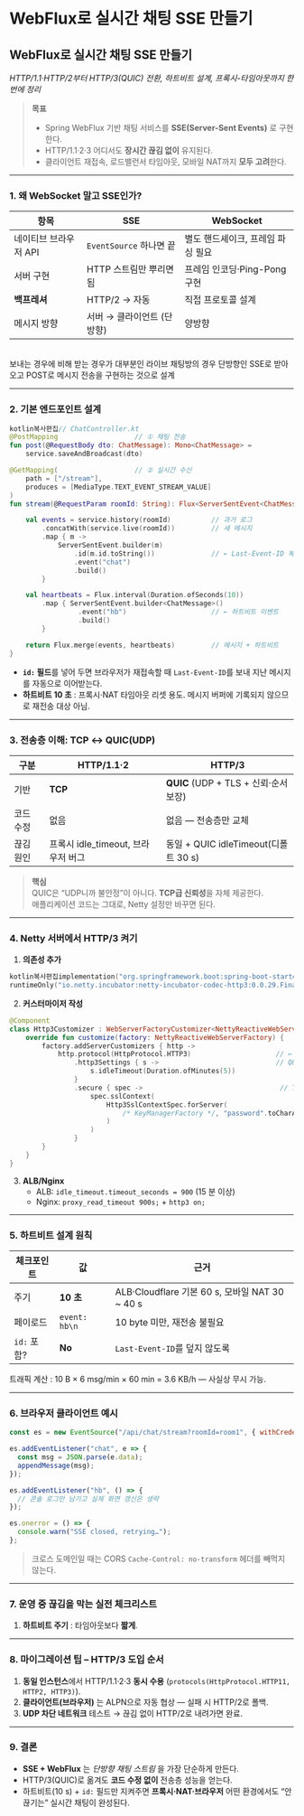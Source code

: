 # WebFlux로 실시간 채팅 SSE 만들기

## WebFlux로 실시간 채팅 SSE 만들기

_HTTP/1.1·HTTP/2부터 HTTP/3(QUIC) 전환, 하트비트 설계, 프록시-타임아웃까지 한 번에 정리_

> **목표**
>
> * Spring WebFlux 기반 채팅 서비스를 **SSE(Server-Sent Events)** 로 구현한다.
> * HTTP/1.1·2·3 어디서도 **장시간 끊김 없이** 유지된다.
> * 클라이언트 재접속, 로드밸런서 타임아웃, 모바일 NAT까지 **모두 고려**한다.

***

### 1. 왜 WebSocket 말고 SSE인가?

| 항목            | SSE                 | WebSocket            |
| ------------- | ------------------- | -------------------- |
| 네이티브 브라우저 API | `EventSource` 하나면 끝 | 별도 핸드셰이크, 프레임 파싱 필요  |
| 서버 구현         | HTTP 스트림만 뿌리면 됨     | 프레임 인코딩·Ping-Pong 구현 |
| **백프레셔**      | HTTP/2 → 자동         | 직접 프로토콜 설계           |
| 메시지 방향        | 서버 → 클라이언트 (단방향)    | 양방향                  |

\
보내는 경우에 비해 받는 경우가 대부분인 라이브 채팅방의 경우 단방향인 SSE로 받아오고 POST로 메시지 전송을 구현하는 것으로 설계

***

### 2. 기본 엔드포인트 설계

```kotlin
kotlin복사편집// ChatController.kt
@PostMapping                   // ① 채팅 전송
fun post(@RequestBody dto: ChatMessage): Mono<ChatMessage> =
    service.saveAndBroadcast(dto)

@GetMapping(                   // ② 실시간 수신
    path = ["/stream"],
    produces = [MediaType.TEXT_EVENT_STREAM_VALUE]
)
fun stream(@RequestParam roomId: String): Flux<ServerSentEvent<ChatMessage>> {

    val events = service.history(roomId)          // 과거 로그
        .concatWith(service.live(roomId))         // 새 메시지
        .map { m ->
            ServerSentEvent.builder(m)
                .id(m.id.toString())              // ← Last-Event-ID 복구용
                .event("chat")
                .build()
        }

    val heartbeats = Flux.interval(Duration.ofSeconds(10))
        .map { ServerSentEvent.builder<ChatMessage>()
                 .event("hb")                     // ← 하트비트 이벤트
                 .build()
        }

    return Flux.merge(events, heartbeats)         // 메시지 + 하트비트
}
```

* **`id:` 필드**를 넣어 두면 브라우저가 재접속할 때 `Last-Event-ID`를 보내 지난 메시지를 자동으로 이어받는다.
* **하트비트 10 초** : 프록시·NAT 타임아웃 리셋 용도. 메시지 버퍼에 기록되지 않으므로 재전송 대상 아님.

***

### 3. 전송층 이해: TCP ↔ QUIC(UDP)

| 구분    | HTTP/1.1·2                 | HTTP/3                          |
| ----- | -------------------------- | ------------------------------- |
| 기반    | **TCP**                    | **QUIC** (UDP + TLS + 신뢰·순서 보장) |
| 코드 수정 | 없음                         | 없음 — 전송층만 교체                    |
| 끊김 원인 | 프록시 idle\_timeout, 브라우저 버그 | 동일 + QUIC idleTimeout(디폴트 30 s) |

> **핵심**\
> QUIC은 “UDP니까 불안정”이 아니다. **TCP급 신뢰성**을 자체 제공한다.\
> 애플리케이션 코드는 그대로, Netty 설정만 바꾸면 된다.

***

### 4. Netty 서버에서 HTTP/3 켜기

1. **의존성 추가**

```kotlin
kotlin복사편집implementation("org.springframework.boot:spring-boot-starter-webflux")
runtimeOnly("io.netty.incubator:netty-incubator-codec-http3:0.0.29.Final")
```

2. **커스터마이저 작성**

```kotlin
@Component
class Http3Customizer : WebServerFactoryCustomizer<NettyReactiveWebServerFactory> {
    override fun customize(factory: NettyReactiveWebServerFactory) {
        factory.addServerCustomizers { http ->
            http.protocol(HttpProtocol.HTTP3)                     // ← 전송층 선택
                .http3Settings { s ->                             // QUIC 옵션
                    s.idleTimeout(Duration.ofMinutes(5))
                }
                .secure { spec ->                                  // TLS 필수
                    spec.sslContext(
                        Http3SslContextSpec.forServer(
                            /* KeyManagerFactory */, "password".toCharArray()
                        )
                    )
                }
        }
    }
}
```

3. **ALB/Nginx**
   * ALB: `idle_timeout.timeout_seconds = 900` (15 분 이상)
   * Nginx: `proxy_read_timeout 900s;` + `http3 on;`

***

### 5. 하트비트 설계 원칙

| 체크포인트     | 값             | 근거                                         |
| --------- | ------------- | ------------------------------------------ |
| 주기        | **10 초**      | ALB·Cloudflare 기본 60 s, 모바일 NAT 30 \~ 40 s |
| 페이로드      | `event: hb\n` | 10 byte 미만, 재전송 불필요                        |
| `id:` 포함? | **No**        | `Last-Event-ID`를 덮지 않도록                    |

트래픽 계산 : 10 B × 6 msg/min × 60 min = 3.6 KB/h — 사실상 무시 가능.

***

### 6. 브라우저 클라이언트 예시

```javascript
const es = new EventSource("/api/chat/stream?roomId=room1", { withCredentials: true });

es.addEventListener("chat", e => {
  const msg = JSON.parse(e.data);
  appendMessage(msg);
});

es.addEventListener("hb", () => {
  // 콘솔 로그만 남기고 실제 화면 갱신은 생략
});

es.onerror = () => {
  console.warn("SSE closed, retrying…");
};
```

> 크로스 도메인일 때는 CORS `Cache-Control: no-transform` 헤더를 빼먹지 않는다.

***

### 7. 운영 중 끊김을 막는 실전 체크리스트

1. **하트비트 주기** : 타임아웃보다 **짧게**.

***

### 8. 마이그레이션 팁 – HTTP/3 도입 순서

1. **동일 인스턴스**에서 HTTP/1.1·2·3 **동시 수용** (`protocols(HttpProtocol.HTTP11, HTTP2, HTTP3)`).
2. **클라이언트(브라우저)** 는 ALPN으로 자동 협상 — 실패 시 HTTP/2로 폴백.
3. **UDP 차단 네트워크** 테스트 → 끊김 없이 HTTP/2로 내려가면 완료.

***

### 9. 결론

* **SSE + WebFlux** 는 _단방향 채팅 스트림_ 을 가장 단순하게 만든다.
* HTTP/3(QUIC)로 옮겨도 **코드 수정 없이** 전송층 성능을 얻는다.
* 하트비트(10 s) + `id:` 필드만 지켜주면 **프록시·NAT·브라우저** 어떤 환경에서도 “안 끊기는” 실시간 채팅이 완성된다.

